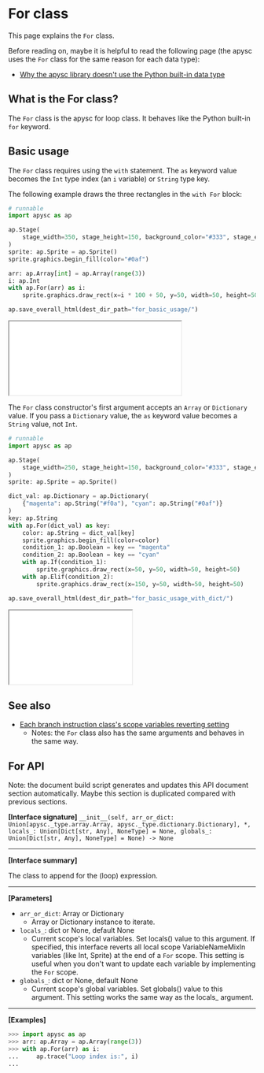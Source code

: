 # For class

This page explains the `For` class.

Before reading on, maybe it is helpful to read the following page (the apysc uses the `For` class for the same reason for each data type):

- [Why the apysc library doesn't use the Python built-in data type](why_apysc_doesnt_use_python_builtin_data_type.md)

## What is the For class?

The `For` class is the apysc for loop class. It behaves like the Python built-in `for` keyword.

## Basic usage

The `For` class requires using the `with` statement. The `as` keyword value becomes the `Int` type index (an `i` variable)  or `String` type key.

The following example draws the three rectangles in the `with For` block:

```py
# runnable
import apysc as ap

ap.Stage(
    stage_width=350, stage_height=150, background_color="#333", stage_elem_id="stage"
)
sprite: ap.Sprite = ap.Sprite()
sprite.graphics.begin_fill(color="#0af")

arr: ap.Array[int] = ap.Array(range(3))
i: ap.Int
with ap.For(arr) as i:
    sprite.graphics.draw_rect(x=i * 100 + 50, y=50, width=50, height=50)

ap.save_overall_html(dest_dir_path="for_basic_usage/")
```

<iframe src="static/for_basic_usage/index.html" width="350" height="150"></iframe>

The `For` class constructor's first argument accepts an `Array` or `Dictionary` value. If you pass a `Dictionary` value, the `as` keyword value becomes a `String` value, not `Int`\.

```py
# runnable
import apysc as ap

ap.Stage(
    stage_width=250, stage_height=150, background_color="#333", stage_elem_id="stage"
)
sprite: ap.Sprite = ap.Sprite()

dict_val: ap.Dictionary = ap.Dictionary(
    {"magenta": ap.String("#f0a"), "cyan": ap.String("#0af")}
)
key: ap.String
with ap.For(dict_val) as key:
    color: ap.String = dict_val[key]
    sprite.graphics.begin_fill(color=color)
    condition_1: ap.Boolean = key == "magenta"
    condition_2: ap.Boolean = key == "cyan"
    with ap.If(condition_1):
        sprite.graphics.draw_rect(x=50, y=50, width=50, height=50)
    with ap.Elif(condition_2):
        sprite.graphics.draw_rect(x=150, y=50, width=50, height=50)

ap.save_overall_html(dest_dir_path="for_basic_usage_with_dict/")
```

<iframe src="static/for_basic_usage_with_dict/index.html" width="250" height="150"></iframe>

## See also

- [Each branch instruction class's scope variables reverting setting](branch_instruction_variables_reverting_setting.md)
  - Notes: the `For` class also has the same arguments and behaves in the same way.


## For API

<!-- Docstring: apysc._loop._for.For.__init__ -->

<span class="inconspicuous-txt">Note: the document build script generates and updates this API document section automatically. Maybe this section is duplicated compared with previous sections.</span>

**[Interface signature]** `__init__(self, arr_or_dict: Union[apysc._type.array.Array, apysc._type.dictionary.Dictionary], *, locals_: Union[Dict[str, Any], NoneType] = None, globals_: Union[Dict[str, Any], NoneType] = None) -> None`<hr>

**[Interface summary]**

The class to append for the (loop) expression.<hr>

**[Parameters]**

- `arr_or_dict`: Array or Dictionary
  - Array or Dictionary instance to iterate.
- `locals_`: dict or None, default None
  - Current scope's local variables. Set locals() value to this argument. If specified, this interface reverts all local scope VariableNameMixIn variables (like Int, Sprite) at the end of a `For` scope. This setting is useful when you don't want to update each variable by implementing the `For` scope.
- `globals_`: dict or None, default None
  - Current scope's global variables. Set globals() value to this argument. This setting works the same way as the locals_ argument.

<hr>

**[Examples]**

```py
>>> import apysc as ap
>>> arr: ap.Array = ap.Array(range(3))
>>> with ap.For(arr) as i:
...     ap.trace("Loop index is:", i)
...
```